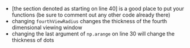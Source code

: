  - [the section denoted as starting on line 40] is a good place to put your functions (be sure to comment out any other code already there)
 - changing `fourthViewRadius` changes the thickness of the fourth dimensional viewing window
 - changing the last argument of `np.arange` on line 30 will change the thickness of dots
